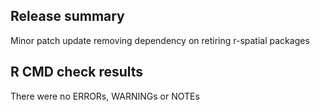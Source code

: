 ## Release summary

Minor patch update removing dependency on retiring r-spatial packages

## R CMD check results
There were no ERRORs, WARNINGs or NOTEs
